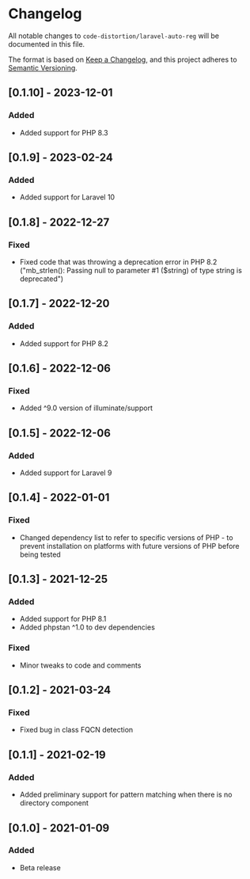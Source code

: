 # Changelog

All notable changes to `code-distortion/laravel-auto-reg` will be documented in this file.

The format is based on [Keep a Changelog](https://keepachangelog.com/en/1.0.0/), and this project adheres to [Semantic Versioning](https://semver.org/spec/v2.0.0.html).



## [0.1.10] - 2023-12-01

### Added
- Added support for PHP 8.3



## [0.1.9] - 2023-02-24

### Added
- Added support for Laravel 10



## [0.1.8] - 2022-12-27

### Fixed
- Fixed code that was throwing a deprecation error in PHP 8.2 ("mb_strlen(): Passing null to parameter #1 ($string) of type string is deprecated")



## [0.1.7] - 2022-12-20

### Added
- Added support for PHP 8.2



## [0.1.6] - 2022-12-06

### Fixed
- Added ^9.0 version of illuminate/support



## [0.1.5] - 2022-12-06

### Added
- Added support for Laravel 9



## [0.1.4] - 2022-01-01

### Fixed
- Changed dependency list to refer to specific versions of PHP - to prevent installation on platforms with future versions of PHP before being tested



## [0.1.3] - 2021-12-25

### Added
- Added support for PHP 8.1
- Added phpstan ^1.0 to dev dependencies

### Fixed
- Minor tweaks to code and comments



## [0.1.2] - 2021-03-24

### Fixed
- Fixed bug in class FQCN detection



## [0.1.1] - 2021-02-19

### Added
- Added preliminary support for pattern matching when there is no directory component



## [0.1.0] - 2021-01-09

### Added
- Beta release
